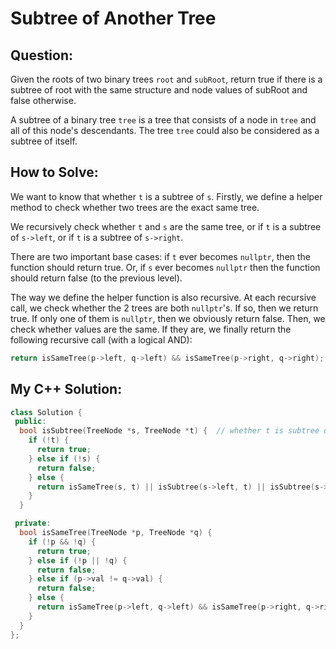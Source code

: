 # Subtree of Another Tree

## Question:

Given the roots of two binary trees `root` and `subRoot`, return true if there is a subtree of root with the same structure and node values of subRoot and false otherwise.

A subtree of a binary tree `tree` is a tree that consists of a node in `tree` and all of this node's descendants. The tree `tree` could also be considered as a subtree of itself.

## How to Solve:

We want to know that whether `t` is a subtree of `s`. Firstly, we
define a helper method to check whether two trees are the exact same
tree.

We recursively check whether `t` and `s` are the same tree, or if `t`
is a subtree of `s->left`, or if `t` is a subtree of `s->right`.

There are two important base cases: if `t` ever becomes `nullptr`,
then the function should return true. Or, if `s` ever becomes
`nullptr` then the function should return false (to the previous
level).

The way we define the helper function is also recursive. At each
recursive call, we check whether the 2 trees are both `nullptr`'s. If
so, then we return true. If only one of them is `nullptr`, then we
obviously return false. Then, we check whether values are the same. If
they are, we finally return the following recursive call (with a
logical AND):

```cpp
return isSameTree(p->left, q->left) && isSameTree(p->right, q->right);
```

## My C++ Solution:

```cpp
class Solution {
 public:
  bool isSubtree(TreeNode *s, TreeNode *t) {  // whether t is subtree of s
    if (!t) {
      return true;
    } else if (!s) {
      return false;
    } else {
      return isSameTree(s, t) || isSubtree(s->left, t) || isSubtree(s->right, t);
    }
  }

 private:
  bool isSameTree(TreeNode *p, TreeNode *q) {
    if (!p && !q) {
      return true;
    } else if (!p || !q) {
      return false;
    } else if (p->val != q->val) {
      return false;
    } else {
      return isSameTree(p->left, q->left) && isSameTree(p->right, q->right);
    }
  }
};
```